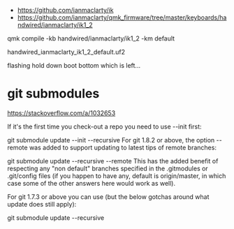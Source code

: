 
* https://github.com/ianmaclarty/ik
* https://github.com/ianmaclarty/qmk_firmware/tree/master/keyboards/handwired/ianmaclarty/ik1_2

qmk compile -kb handwired/ianmaclarty/ik1_2 -km default

handwired_ianmaclarty_ik1_2_default.uf2


flashing hold down boot bottom which is left...


git submodules
==============
https://stackoverflow.com/a/1032653

If it's the first time you check-out a repo you need to use --init first:

git submodule update --init --recursive
For git 1.8.2 or above, the option --remote was added to support updating to latest tips of remote branches:

git submodule update --recursive --remote
This has the added benefit of respecting any "non default" branches specified in the .gitmodules or .git/config files (if you happen to have any, default is origin/master, in which case some of the other answers here would work as well).

For git 1.7.3 or above you can use (but the below gotchas around what update does still apply):

git submodule update --recursive
